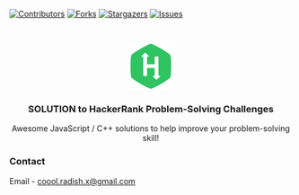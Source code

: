 [![Contributors][contributors-shield]][contributors-url]
[![Forks][forks-shield]][forks-url]
[![Stargazers][stars-shield]][stars-url]
[![Issues][issues-shield]][issues-url]

<br />
<p align="center">
  <a href="https://github.com/CoolRadish/hackerrank-problem-solving">
    <img
      src="assets/logo.svg"
      alt="Logo"
      width="80"
      height="80"
    />
  </a>

  <h3 align="center">SOLUTION to HackerRank Problem-Solving Challenges</h3>

  <p align="center">
    Awesome JavaScript / C++ solutions to help improve your problem-solving skill!
  </p>
</p>

### Contact

Email - coool.radish.x@gmail.com

<!-- MARKDOWN LINKS & IMAGES -->

[contributors-shield]: https://img.shields.io/badge/contributors-2-green?style=for-the-badge
[contributors-url]: https://github.com/CoolRadish/hackerrank-problem-solving-easy/graphs/contributors
[forks-shield]: https://img.shields.io/badge/forks-0-blue?style=for-the-badge
[forks-url]: https://github.com/CoolRadish/hackerrank-problem-solving-easy/network/members
[stars-shield]: https://img.shields.io/badge/stars-0-blue?style=for-the-badge
[stars-url]: https://github.com/CoolRadish/hackerrank-problem-solving-easy/stargazers
[issues-shield]: https://img.shields.io/badge/issues-1%20open-orange?style=for-the-badge
[issues-url]: https://github.com/CoolRadish/hackerrank-problem-solving-easy/issues
